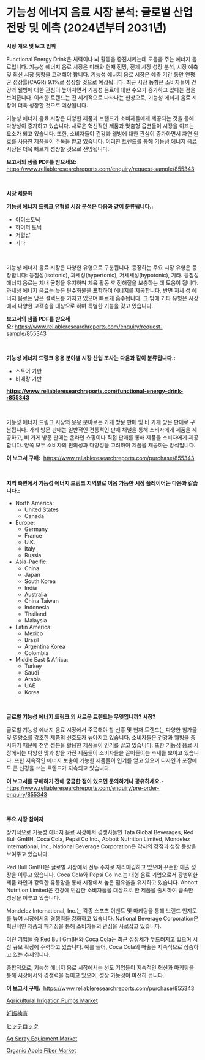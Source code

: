<p><h1>기능성 에너지 음료 시장 분석: 글로벌 산업 전망 및 예측 (2024년부터 2031년)</h1></p><p><strong>시장 개요 및 보고 범위</strong></p>
<p><p>Functional Energy Drink은 체력이나 뇌 활동을 증진시키는데 도움을 주는 에너지 음료입니다. 기능성 에너지 음료 시장은 미래와 현재 전망, 전체 시장 성장 분석, 시장 예측 및 최신 시장 동향을 고려해야 합니다. 기능성 에너지 음료 시장은 예측 기간 동안 연평균 성장률(CAGR) 9.1%로 성장할 것으로 예상됩니다. 최근 시장 동향은 소비자들이 건강과 웰빙에 대한 관심이 높아지면서 기능성 음료에 대한 수요가 증가하고 있다는 점을 보여줍니다. 이러한 트렌드는 전 세계적으로 나타나는 현상으로, 기능성 에너지 음료 시장이 더욱 성장할 것으로 예상됩니다.</p><p>기능성 에너지 음료 시장은 다양한 제품과 브랜드가 소비자들에게 제공되는 것을 통해 다양성이 증가하고 있습니다. 새로운 혁신적인 제품과 맞춤형 옵션들이 시장을 이끄는 요소가 되고 있습니다. 또한, 소비자들이 건강과 웰빙에 대한 관심이 증가하면서 자연 원료를 사용한 제품들이 주목을 받고 있습니다. 이러한 트렌드를 통해 기능성 에너지 음료 시장은 더욱 빠르게 성장할 것으로 전망됩니다.</p></p>
<p><strong>보고서의 샘플 PDF를 받으세요:</strong> <a href="https://www.reliableresearchreports.com/enquiry/request-sample/855343">https://www.reliableresearchreports.com/enquiry/request-sample/855343</a></p>
<p>&nbsp;</p>
<p><strong>시장 세분화</strong></p>
<p><strong>기능성 에너지 드링크 유형별 시장 분석은 다음과 같이 분류됩니다.:</strong></p>
<p><ul><li>아이소토닉</li><li>하이퍼 토닉</li><li>저혈압</li><li>기타</li></ul></p>
<p>&nbsp;</p>
<p><p>기능성 에너지 음료 시장은 다양한 유형으로 구분됩니다. 등장하는 주요 시장 유형은 등장합니다: 등침성(isotonic), 과세성(hypertonic), 저세세성(hypotonic), 기타. 등침성 에너지 음료는 체내 균형을 유지하며 체육 활동 후 전해질을 보충하는 데 도움이 됩니다. 과세성 에너지 음료는 높은 탄수화물을 포함하여 에너지를 제공합니다. 반면 저세 성 에너지 음료는 낮은 설택도를 가지고 있으며 빠르게 흡수됩니다. 그 밖에 기타 유형은 시장에서 다양한 고객층을 대상으로 하며 특별한 기능을 갖고 있습니다.</p></p>
<p><strong>보고서의 샘플 PDF를 받으세요:</strong>&nbsp;<a href="https://www.reliableresearchreports.com/enquiry/request-sample/855343">https://www.reliableresearchreports.com/enquiry/request-sample/855343</a></p>
<p>&nbsp;</p>
<p><strong> 기능성 에너지 드링크 응용 분야별 시장 산업 조사는 다음과 같이 분류됩니다.:</strong></p>
<p><ul><li>스토어 기반</li><li>비매장 기반</li></ul></p>
<p><strong><a href="https://www.reliableresearchreports.com/functional-energy-drink-r855343">https://www.reliableresearchreports.com/functional-energy-drink-r855343</a></strong></p>
<p>&nbsp;</p>
<p><p>기능성 에너지 드링크 시장의 응용 분야로는 가게 방문 판매 및 비 가게 방문 판매로 구분됩니다. 가게 방문 판매는 일반적인 전통적인 판매 채널을 통해 소비자에게 제품을 제공하고, 비 가게 방문 판매는 온라인 쇼핑이나 직접 판매를 통해 제품을 소비자에게 제공합니다. 양쪽 모두 소비자의 편의성과 다양성을 고려하여 제품을 제공하는 방식입니다.</p></p>
<p><strong>이 보고서 구매:</strong>&nbsp; <a href="https://www.reliableresearchreports.com/purchase/855343">https://www.reliableresearchreports.com/purchase/855343</a></p>
<p>&nbsp;</p>
<p><strong>지역 측면에서 기능성 에너지 드링크 지역별로 이용 가능한 시장 플레이어는 다음과 같습니다.:</strong></p>
<p><ul>
    <li>
        North America:
        <ul>
            <li>United States</li>
            <li>Canada</li>
        </ul>
    </li>
    <li>
        Europe:
        <ul>
            <li>Germany</li>
            <li>France</li>
            <li>U.K.</li>
            <li>Italy</li>
            <li>Russia</li>
        </ul>
    </li>
    <li>
        Asia-Pacific:
        <ul>
            <li>China</li>
            <li>Japan</li>
            <li>South Korea</li>
            <li>India</li>
            <li>Australia</li>
            <li>China Taiwan</li>
            <li>Indonesia</li>
            <li>Thailand</li>
            <li>Malaysia</li>
        </ul>
    </li>
    <li>
        Latin America:
        <ul>
            <li>Mexico</li>
            <li>Brazil</li>
            <li>Argentina Korea</li>
            <li>Colombia</li>
        </ul>
    </li>
    <li>
        Middle East & Africa:
        <ul>
            <li>Turkey</li>
            <li>Saudi</li>
            <li>Arabia</li>
            <li>UAE</li>
            <li>Korea</li>
        </ul>
    </li>
    </ul></p>
<p>&nbsp;</p>
<p><strong>글로벌 기능성 에너지 드링크 의 새로운 트렌드는 무엇입니까? 시장?</strong></p>
<p><p>글로벌 기능성 에너지 음료 시장에서 주목해야 할 신흥 및 현재 트렌드는 다양한 첨가물 및 영양소를 강조한 제품의 선호도가 높아지고 있습니다. 소비자들은 건강과 웰빙을 중시하기 때문에 천연 성분을 활용한 제품들이 인기를 끌고 있습니다. 또한 기능성 음료 시장에서는 다양한 맛과 향을 가진 제품들이 소비자들을 끌어들이는 추세를 보이고 있습니다. 또한 지속적인 에너지 보충이 가능한 제품들이 인기를 얻고 있으며 디자인과 포장에도 큰 신경을 쓰는 트렌드가 지속되고 있습니다.</p></p>
<p><strong>이 보고서를 구매하기 전에 궁금한 점이 있으면 문의하거나 공유하세요.</strong>- <a href="https://www.reliableresearchreports.com/enquiry/pre-order-enquiry/855343">https://www.reliableresearchreports.com/enquiry/pre-order-enquiry/855343</a></p>
<p>&nbsp;</p>
<p><strong>주요 시장 참여자</strong></p>
<p><p>장기적으로 기능성 에너지 음료 시장에서 경쟁사들인 Tata Global Beverages, Red Bull GmBH, Coca Cola, Pepsi Co Inc., Abbott Nutrition Limited, Mondelez International, Inc., National Beverage Corporation은 각자의 강점과 성장 동향을 보여주고 있습니다. </p><p>Red Bull GmBH은 글로벌 시장에서 선두 주자로 자리매김하고 있으며 꾸준한 매출 성장을 이루고 있습니다. Coca Cola와 Pepsi Co Inc.는 대형 음료 기업으로서 광범위한 제품 라인과 강력한 유통망을 통해 시장에서 높은 점유율을 유지하고 있습니다. Abbott Nutrition Limited은 건강에 민감한 소비자들을 대상으로 한 제품을 출시하여 급속한 성장을 이루고 있습니다.</p><p>Mondelez International, Inc.는 각종 스포츠 이벤트 및 마케팅을 통해 브랜드 인지도를 높여 시장에서의 경쟁력을 강화하고 있습니다. National Beverage Corporation은 혁신적인 제품과 패키징을 통해 소비자들의 관심을 사로잡고 있습니다.</p><p>이런 기업들 중 Red Bull GmBH와 Coca Cola는 최근 성장세가 두드러지고 있으며 시장 규모 확장에 주력하고 있습니다. 예를 들어, Coca Cola의 매출은 지속적으로 상승하고 있는 추세입니다.</p><p>종합적으로, 기능성 에너지 음료 시장에서는 선도 기업들이 지속적인 혁신과 마케팅을 통해 시장에서의 경쟁력을 높이고 있으며, 성장 가능성이 여전히 큽니다.</p></p>
<p><strong>이 보고서 구매:</strong>&nbsp;&nbsp;<a href="https://www.reliableresearchreports.com/purchase/855343">https://www.reliableresearchreports.com/purchase/855343</a></p>
<p><p><a href="https://github.com/nathandecarvalho/Market-Research-Report-List-2/blob/main/agricultural-irrigation-pumps-market.md">Agricultural Irrigation Pumps Market</a></p><p><a href="https://medium.com/@kelscdowell78456/%E5%A6%8A%E5%A8%A0%E6%A4%9C%E6%9F%BB%E5%B8%82%E5%A0%B4%E3%81%AE%E3%83%88%E3%83%AC%E3%83%B3%E3%83%89%E3%81%A8%E5%B8%82%E5%A0%B4%E5%88%86%E6%9E%90-2024%E5%B9%B4%E3%81%8B%E3%82%892031%E5%B9%B4%E3%81%BE%E3%81%A7%E3%81%AE%E8%A6%8B%E9%80%9A%E3%81%97-9e5a7f9d3525">妊娠検査</a></p><p><a href="https://github.com/Sophiaard2003/Market-Research-Report-List-1/blob/main/689877129938.md">ヒッチロック</a></p><p><a href="https://github.com/kosella/Market-Research-Report-List-2/blob/main/ag-spray-equipment-market.md">Ag Spray Equipment Market</a></p><p><a href="https://www.linkedin.com/pulse/organic-apple-fiber-market-share-evolution-growth-trends-2024-rynoe?trackingId=DFKyFdxguH1sfmwfLEyazg%3D%3D">Organic Apple Fiber Market</a></p></p>